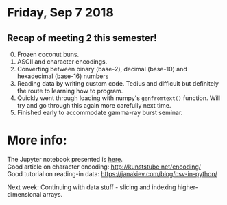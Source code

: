 # Friday, Sep 7 2018

## Recap of meeting 2 this semester!
0. Frozen coconut buns.
1. ASCII and character encodings.
2. Converting between binary (base-2), decimal (base-10) and hexadecimal (base-16) numbers
2. Reading data by writing custom code. Tedius and difficult but definitely the route to learning how to program.
3. Quickly went through loading with numpy's `genfromtext()` function. Will try and go through this again more carefully next time.
4. Finished early to accommodate gamma-ray burst seminar.

# More info:
The Jupyter notebook presented is [here](https://github.com/prickly-pythons/prickly-pythons/blob/master/code_from_meetings/reading_data/reading_data.ipynb).
<br>
Good article on character encoding: http://kunststube.net/encoding/
<br>
Good tutorial on reading-in data: https://janakiev.com/blog/csv-in-python/

Next week: Continuing with data stuff - slicing and indexing higher-dimensional arrays.

